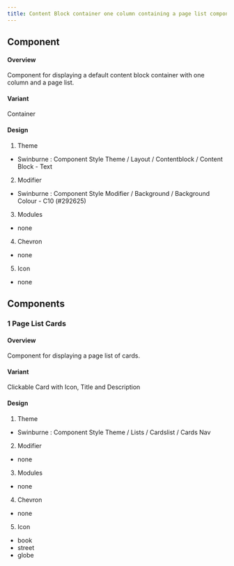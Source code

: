 ```yaml
---
title: Content Block container one column containing a page list component
---
```

## Component
#### Overview
 Component for displaying a default content block container with one column and a page list.
#### Variant
 Container
#### Design
1. Theme
 * Swinburne : Component Style Theme / Layout / Contentblock / Content Block - Text
2. Modifier
 * Swinburne : Component Style Modifier / Background / Background Colour - C10 (#292625)
3. Modules
 * none
4. Chevron
 * none
5. Icon
 * none
 
## Components
### 1 Page List Cards
#### Overview
 Component for displaying a page list of cards.
#### Variant 
 Clickable Card with Icon, Title and Description
#### Design
1. Theme
 * Swinburne : Component Style Theme / Lists / Cardslist / Cards Nav
2. Modifier
 * none
3. Modules
 * none
4. Chevron
 * none
5. Icon
 * book
 * street
 * globe
